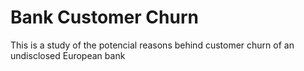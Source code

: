 # Bank Customer Churn
This is a study of the potencial reasons behind customer churn of an undisclosed European bank
